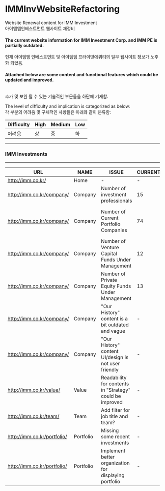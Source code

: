 # IMMInvWebsiteRefactoring
Website Renewal content for IMM Investment
<br>
아이엠엠인베스트먼트 웹사이트 재정비

<h4>The current website information for IMM Investment Corp. and IMM PE is partially outdated. </h4>
현재 아이엠엠 인베스트먼트 및 아이엠엠 프라이빗에쿼티의 일부 웹사이트 정보가 노후화 되었음.
<br>
<h4>Attached below are some content and functional features which could be updated and improved. </h4>
<br>
추가 및 보완 될 수 있는 기술적인 부문들을 하단에 기재함. 
<br>

The level of difficulty and implication is categorized as below:
<br>
각 부분의 어려움 및 구체적인 사항들은 아래와 같이 분류함:

Difficulty  | High | Medium | Low 
--- | --- | --- | ---
어려움 | 상| 중 | 하 |

---
<h3>IMM Investments</h3>

---

URL  | NAME | ISSUE | CURRENT | PROPOSED | Difficulty | Priority
--- | --- | --- | --- | --- | --- | ---
http://imm.co.kr/ | Home| - | - | - | - | - |
http://imm.co.kr/company/ | Company| Number of investment professionals | 15 | 20 (Counted from Teams Page) | Low | High 
http://imm.co.kr/company/ | Company| Number of Current Portfolio Companies | 74 | 113 (Counted from Portfolio Page, filtered) + 1 (Orum Therapeutics?) | Low | High
http://imm.co.kr/company/ | Company| Number of Venture Capital Funds Under Management | 12 | 8? (The VC) | Low | High
http://imm.co.kr/company/ | Company| Number of Private Equity Funds Under Management | 13 | 12? (The VC) | Low | High
http://imm.co.kr/company/ | Company| "Our History" content is a bit outdated and vague | - | - | Low | Medium
http://imm.co.kr/company/ | Company| "Our History" content UI/design is not user friendly | - | - | Low | Medium
http://imm.co.kr/value/ | Value| Readability for contents in "Strategy" could be improved  | - | - | Low | High
http://imm.co.kr/team/ | Team| Add filter for job title and team? | - | - | Medium | low
http://imm.co.kr/portfolio/ | Portfolio| Missing some recent investments | - | Add Orum Therapeutics | Low | High
http://imm.co.kr/portfolio/ | Portfolio| Implement better organization for displaying portfolio | - | Add sorting capability | High | High
